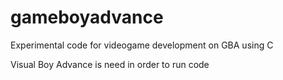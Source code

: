 # gameboyadvance
Experimental code for videogame development on GBA using C

Visual Boy Advance is need in order to run code
